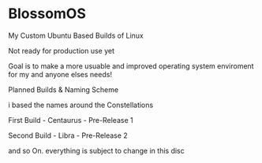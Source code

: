 # BlossomOS
My Custom Ubuntu Based Builds of Linux

Not ready for production use yet

Goal is to make a more  usuable and improved operating system enviroment for my and anyone elses needs!

Planned Builds & Naming Scheme

i based the names around the Constellations

First Build - Centaurus - Pre-Release 1 

Second Build - Libra - Pre-Release 2

and so On. everything is subject to change in this disc
